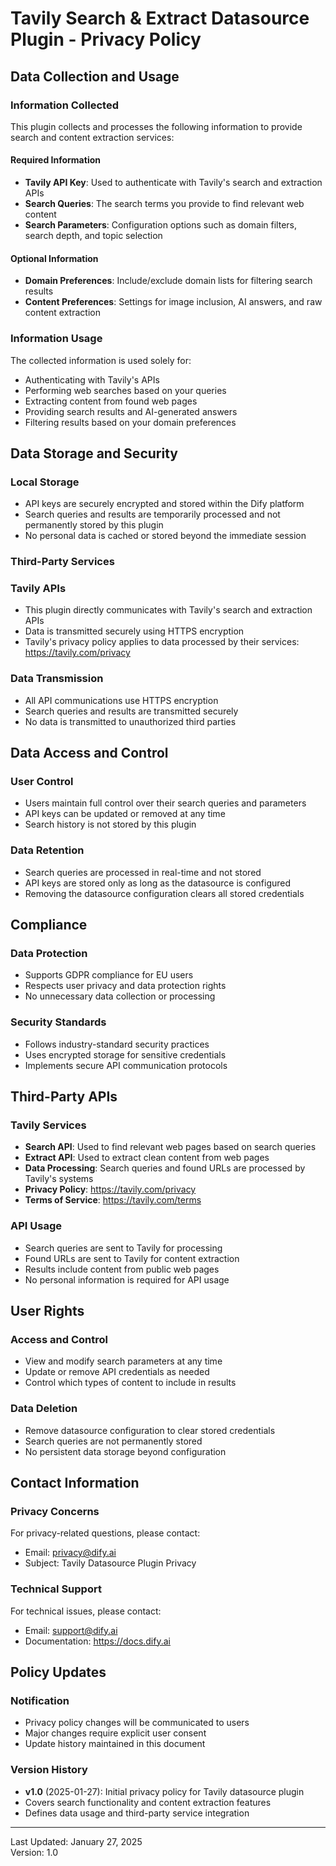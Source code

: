 # Tavily Search & Extract Datasource Plugin - Privacy Policy

## Data Collection and Usage

### Information Collected

This plugin collects and processes the following information to provide search and content extraction services:

#### Required Information
- **Tavily API Key**: Used to authenticate with Tavily's search and extraction APIs
- **Search Queries**: The search terms you provide to find relevant web content
- **Search Parameters**: Configuration options such as domain filters, search depth, and topic selection

#### Optional Information
- **Domain Preferences**: Include/exclude domain lists for filtering search results
- **Content Preferences**: Settings for image inclusion, AI answers, and raw content extraction

### Information Usage

The collected information is used solely for:
- Authenticating with Tavily's APIs
- Performing web searches based on your queries
- Extracting content from found web pages
- Providing search results and AI-generated answers
- Filtering results based on your domain preferences

## Data Storage and Security

### Local Storage
- API keys are securely encrypted and stored within the Dify platform
- Search queries and results are temporarily processed and not permanently stored by this plugin
- No personal data is cached or stored beyond the immediate session

### Third-Party Services

### Tavily APIs
- This plugin directly communicates with Tavily's search and extraction APIs
- Data is transmitted securely using HTTPS encryption
- Tavily's privacy policy applies to data processed by their services: https://tavily.com/privacy

### Data Transmission
- All API communications use HTTPS encryption
- Search queries and results are transmitted securely
- No data is transmitted to unauthorized third parties

## Data Access and Control

### User Control
- Users maintain full control over their search queries and parameters
- API keys can be updated or removed at any time
- Search history is not stored by this plugin

### Data Retention
- Search queries are processed in real-time and not stored
- API keys are stored only as long as the datasource is configured
- Removing the datasource configuration clears all stored credentials

## Compliance

### Data Protection
- Supports GDPR compliance for EU users
- Respects user privacy and data protection rights
- No unnecessary data collection or processing

### Security Standards
- Follows industry-standard security practices
- Uses encrypted storage for sensitive credentials
- Implements secure API communication protocols

## Third-Party APIs

### Tavily Services
- **Search API**: Used to find relevant web pages based on search queries
- **Extract API**: Used to extract clean content from web pages
- **Data Processing**: Search queries and found URLs are processed by Tavily's systems
- **Privacy Policy**: https://tavily.com/privacy
- **Terms of Service**: https://tavily.com/terms

### API Usage
- Search queries are sent to Tavily for processing
- Found URLs are sent to Tavily for content extraction
- Results include content from public web pages
- No personal information is required for API usage

## User Rights

### Access and Control
- View and modify search parameters at any time
- Update or remove API credentials as needed
- Control which types of content to include in results

### Data Deletion
- Remove datasource configuration to clear stored credentials
- Search queries are not permanently stored
- No persistent data storage beyond configuration

## Contact Information

### Privacy Concerns
For privacy-related questions, please contact:
- Email: privacy@dify.ai
- Subject: Tavily Datasource Plugin Privacy

### Technical Support
For technical issues, please contact:
- Email: support@dify.ai
- Documentation: https://docs.dify.ai

## Policy Updates

### Notification
- Privacy policy changes will be communicated to users
- Major changes require explicit user consent
- Update history maintained in this document

### Version History
- **v1.0** (2025-01-27): Initial privacy policy for Tavily datasource plugin
- Covers search functionality and content extraction features
- Defines data usage and third-party service integration

---

Last Updated: January 27, 2025  
Version: 1.0